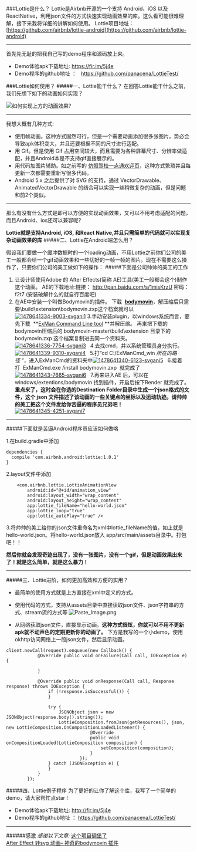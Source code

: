 ###Lottie是什么？
Lottie是Airbnb开源的一个支持 Android、iOS 以及 ReactNative，利用json文件的方式快速实现动画效果的库。这么看可能很难理解，接下来我将详细的讲解如何使用。
Lottie项目地址：[https://github.com/airbnb/lottie-android](https://github.com/airbnb/lottie-android)
***
首先先无耻的把我自己写的demo程序和源码放上来。
* Demo体验apk下载地址:   https://fir.im/5j4e
* Demo程序的github地址 ：   https://github.com/panacena/LottieTest/


###Lottie如何使用？
#####一、Lottie能干什么？
在回答Lottie能干什么之前，我们先想下如下的动画如何实现？

![如何实现上方的动画效果?](https://raw.githubusercontent.com/panacena/LottieTest/master/gif/test.gif)
***
我想大概有几种方式:
* 使用帧动画。这种方式固然可行，但是一个需要动画添加很多张图片，势必会导致apk体积变大，并且还要根据不同的尺寸进行适配。
* 用 Gif。但是使用 Gif 占用空间较大，而且需要为各种屏幕尺寸、分辨率做适配，并且Android本是不支持gif直接展示的。
* 用代码加图片辅助。如之前写的 [仿照驾校一点通欢迎页](http://blog.csdn.net/zhang58246500/article/details/45248701)，这种方式繁琐并且每更新一次都需要重新写很多代码。
* Android 5.x 之后提供了对 SVG 的支持，通过 VectorDrawable、AnimatedVectorDrawable 的结合可以实现一些稍微复杂的动画，但是问题和前2个类似。
***
那么有没有什么方式是即可以方便的实现动画效果，又可以不用考虑适配的问题，而且Android、ios还可以兼容呢?

**Lottie就是支持Android, iOS, 和React Native,并且只需简单的代码就可以实现复杂动画效果的库**
#####二、Lottie在Android端怎么用？

假设我们要做一个缓冲数据时的一个loading动画，不用Lottie之前你们公司的美工一般都会给一个gif动画效果和一些切好的一帧一帧的图片。现在不需要这么操作了，只要你们公司的美工做如下的操作：
#####下面是公司帅帅的美工的工作
1. 让设计师使用Adobe 的 After Effects(简称 AE)工具(美工一般都会这个)制作这个动画。
AE的下载地址:链接： http://pan.baidu.com/s/1misKrzU 密码：f2t7  (安装破解什么的就自行百度吧)
2. 在AE中安装一个叫做Bodymovin的插件。
 下载  **[bodymovin](https://github.com/bodymovin/bodymovin)**，解压缩后只需要\build\extension\bodymovin.zxp这个档案就可以[![1478641334-9003-svgani1](http://upload-images.jianshu.io/upload_images/2825714-deb183aaf24cd84e.png?imageMogr2/auto-orient/strip%7CimageView2/2/w/1240)](http://a.mq2014.com/wp-content/uploads/2016/11/1478641334-9003-svgani1.png)
3.手动安装plugin，以windows系统而言，要先下载  **[ExMan Command Line tool](http://www.adobeexchange.com/ExManCmd_win.zip) **并解压缩。
再来把下载的bodymovin压缩后的 bodymovin-master\build\extension 目录下的bodymovin.zxp 这个档案复制进去同一个资料夹。[![1478641336-7754-svgani3](http://upload-images.jianshu.io/upload_images/2825714-a30115bf703e314a.png?imageMogr2/auto-orient/strip%7CimageView2/2/w/1240)](http://a.mq2014.com/wp-content/uploads/2016/11/1478641336-7754-svgani3.png)
 
4.去找cmd，并以系统管理员身分执行。[![1478641339-9310-svgani4](http://upload-images.jianshu.io/upload_images/2825714-d832631082636e12.png?imageMogr2/auto-orient/strip%7CimageView2/2/w/1240)](http://a.mq2014.com/wp-content/uploads/2016/11/1478641339-9310-svgani4.png)
 
5.打“cd C:/ExManCmd_win *所在的路径* “，进入ExManCmd的资料夹中[![1478641340-6123-svgani5](http://upload-images.jianshu.io/upload_images/2825714-58a6f07c4dd615e1.png?imageMogr2/auto-orient/strip%7CimageView2/2/w/1240)](http://a.mq2014.com/wp-content/uploads/2016/11/1478641340-6123-svgani5.png)
 
6.接着打  ExManCmd.exe /install bodymovin.zxp  就完成了[![1478641343-7665-svgani6](http://upload-images.jianshu.io/upload_images/2825714-deaca5473619952c.png?imageMogr2/auto-orient/strip%7CimageView2/2/w/1240)](http://a.mq2014.com/wp-content/uploads/2016/11/1478641343-7665-svgani6.png)
 
7.再来进入AE 后，可以在windows/extentions/bodymovin 找到插件，开启后按下Render 就完成了。 **重点来了，这时会在你选的Destination Folder目录中生成一个json格式的文件，这个 json 文件描述了该动画的一些关键点的坐标以及运动轨迹。请帅帅的美工把这个文件发给你苦逼的程序员兄弟吧！** [![1478641345-4251-svgani7](http://upload-images.jianshu.io/upload_images/2825714-27d8195af7dde6ea.png?imageMogr2/auto-orient/strip%7CimageView2/2/w/1240)](http://a.mq2014.com/wp-content/uploads/2016/11/1478641345-4251-svgani7.png)

***

#####下面就是苦逼Android程序员应该如何做咯

1.在build.gradle中添加
```
dependencies {  
  compile 'com.airbnb.android:lottie:1.0.1'
}
```
2.layout文件中添加
```
    <com.airbnb.lottie.LottieAnimationView
        android:id="@+id/animation_view"
        android:layout_width="wrap_content"
        android:layout_height="wrap_content"
        app:lottie_fileName="hello-world.json"
        app:lottie_loop="true"
        app:lottie_autoPlay="true" />
```
3.将帅帅的美工给你的json文件重命名为xml中lottie_fileName的值，如上就是hello-world.json。将hello-world.json放入 app/src/main/assets目录中。打包吧！！

**然后你就会发现奇迹出现了，没有一张图片，没有一个gif，但是动画效果出来了！就是这么简单，就是这么暴力！**
***
#####三、Lottie进阶，如何更加高效和方便的实用？

* 最简单的使用方式就是上方直接在xml中定义的方式。
* 使用代码的方式，支持从assets目录中直接读取json文件、json字符串的方式、stream流的方式等
![Paste_Image.png](http://upload-images.jianshu.io/upload_images/2825714-5575e563871db68b.png?imageMogr2/auto-orient/strip%7CimageView2/2/w/1240)

* 从网络获取json文件，直接显示动画。**这种方式很炫，你就可以不用不更新apk就不动声色的定期更新你的动画了。**
下方是我写的一个小demo，使用okhttp访问网络上一段json文件，然后显示动画。
```
client.newCall(request).enqueue(new Callback() {
            @Override public void onFailure(Call call, IOException e) {

            }

            @Override public void onResponse(Call call, Response response) throws IOException {
                if (!response.isSuccessful()) {
                }

                try {
                    JSONObject json = new JSONObject(response.body().string());
                    LottieComposition.fromJson(getResources(), json, new LottieComposition.OnCompositionLoadedListener() {
                                @Override
                                public void onCompositionLoaded(LottieComposition composition) {
                                    setComposition(composition);
                                }
                            });
                } catch (JSONException e) {
                }
            }
        });
```

#####四、Lottie例子程序
为了更好的让你了解这个库，我写了一个简单的demo，请大家帮忙点star  ! 

* Demo体验apk下载地址: http://fir.im/5j4e
* Demo程序的github地址 ：  https://github.com/panacena/LottieTest/


***
######感激
*感谢以下文章:*
[这个项目碉堡了](https://gold.xitu.io/post/58948f1b0ce4630056f3a629)   
[After Effect 转svg 动画– 神奇的bodymovin 插件](http://www.mq2014.com/after-effect-zhuan-svg-dong-hua-shen-qi-de-bodymovin-cha-jian.html)

